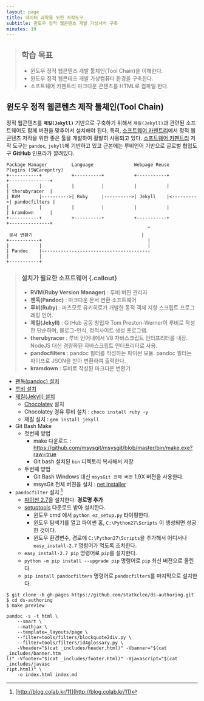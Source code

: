 ```yaml
---
layout: page
title: 데이터 과학을 위한 저작도구
subtitle: 윈도우 정적 웹콘텐츠 개발 가상서버 구축
minutes: 10
---
```


> ## 학습 목표
>
> * 윈도우 정적 웹콘텐츠 개발 툴체인(Tool Chain)을 이해한다. 
> * 윈도우 정적 웹콘테츠 개발 가상컴퓨터 환경을 구축한다.
> * 소프트웨어 카펜트리 마크다운 콘텐츠를 HTML로 컴파일 한다. 


## 윈도우 정적 웹콘텐츠 제작 툴체인(Tool Chain)

정적 웹콘텐츠를 **`제킬(Jekyll)`** 기반으로 구축하기 위해서 `제킬(Jekyll)`과 관련된 소프트웨어도 함께 
버젼을 맞추어서 설치해야 된다. 특히, [소프트웨어 카펜트리](http://software-carpentry.org/)에서 정적 웹콘텐츠 저작을 위한 좋은 툴을 개발하여 활발히 사용되고 있다. [소프트웨어 카펜트리](http://software-carpentry.org/) 저작 도구는 `pandoc`, `jekyll`에 기반하고 있고 근본에는 루비언어 기반으로 글로벌 협업도구 **GitHub** 인프라가 깔려있다.

~~~ {.output}
Package Manager         Language               Webpage Reuse           Plugins (SWCarepntry)
+-----------+           +----------+           +-----------+           +---------------+ 
|           |           |          |           |           |           | therubyracer  |
| RVM       |---------->| Ruby     |---------->| Jekyll    |<--------->| pandocfilters |
|           |           |          |           |           |           | kramdown      | 
+-----------+           +----------+           +-----------+           +---------------+ 
                                                    ^
 문서 변환기                                        |
+-----------+                                       |
|           |                                       |
| Pandoc    |----------------------------------------
|           |          
+-----------+          
~~~

> ### 설치가 필요한 소프트웨어 {.callout}
> 
> * **RVM(Ruby Version Manager)** : 루비 버젼 관리자 
> * **팬독(Pandoc)** : 마크다운 문서 변환 소프트웨어
> * **루비(Ruby)** : 마츠모토 유키히로가 개발한 동적 객체 지향 스크립트 프로그래밍 언어.
> * **제킬(Jekyll)** : GitHub 공동 창업자 Tom Preston-Werner이 루비로 작성한 단순하며, 블로그-인식, 정적사이트 생성 프로그램.
> * **therubyracer** : 루비 언어내에서 V8 자바스크립트 인터프리터를 내장. NodeJS 대신 경량화된 자바스크립트 인터프리터로 사용.
> * **pandocfilters** : pandoc 필터를 작성하는 파이썬 모듈. pandoc 필터는 파이프로 JSON을 받아 변환하여 출력한다.
> * **kramdown** : 루비로 작성된 마크다운 변환기

* [팬독(pandoc) 설치](http://pandoc.org/installing.html)
* [루비 설치](http://rubyinstaller.org/downloads/)
* [제킬(Jekyll) 설치](https://jekyllrb.com/docs/windows/)
    * [Chocolatey](https://chocolatey.org/install) 설치
    * Chocolatey 경유 루비 설치 : `choco install ruby -y`
    * 제킬 설치 : `gem install jekyll`
* Git Bash Make
    * 첫번째 방법 
        * make 다운로드 : https://github.com/msysgit/msysgit/blob/master/bin/make.exe?raw=true 
        * Git bash 설치된 `bin` 디렉토리 복사해서 저장
    * 두번째 방법
        * Git Bash Windows 대신 `msysGit 전체 버젼` 1.9X 버젼을 사용한다.    
        * msysGit 전체 버젼을 설치 : [net installer](https://github.com/msysgit/msysgit/releases)
* `pandocfilter` 설치 [^windows-pip]
    * [파이썬 2.7](https://www.python.org/downloads/)을 설치한다. **경로명 추가**
    * [setuptools](https://pypi.python.org/pypi/setuptools#windows-simplified) 다운로드 받아 설치한다.
        * 윈도우 cmd 에서 `python ez_setup.py` 타이핑한다.
        * 윈도우 탐색기를 열고 파이썬 홈, `C:\Python27\Scripts` 이 생성되면 성공한 것이다.
        * 윈도우 환경변수, 경로에 `C:\Python27\Scripts`을 추가해서 어디서나 `easy_install-2.7` 명령어가 먹도록 조치한다.
    * `easy_install-2.7 pip` 명령어로 `pip`를 설치한다.
    * `python -m pip install --upgrade pip` 명령어로 `pip` 최신 버젼으로 올린다.
    * `pip install pandocfilters` 명령어로 `pandocfilters`를 마지막으로 설치한다.

~~~ {.shell}
$ git clone -b gh-pages https://github.com/statkclee/ds-authoring.git
$ cd ds-authoring
$ make preview
~~~

~~~ {.output}
pandoc -s -t html \
    --smart \
    --mathjax \
    --template=_layouts/page \
    --filter=tools/filters/blockquote2div.py \
    --filter=tools/filters/id4glossary.py \
    -Vheader="$(cat _includes/header.html)" -Vbanner="$(cat _includes/banner.htm
l)" -Vfooter="$(cat _includes/footer.html)" -Vjavascript="$(cat _includes/javasc
ript.html)" \
    -o index.html index.md
~~~

[^windows-pip]: [http://blog.colab.kr/11](http://blog.colab.kr/11)

